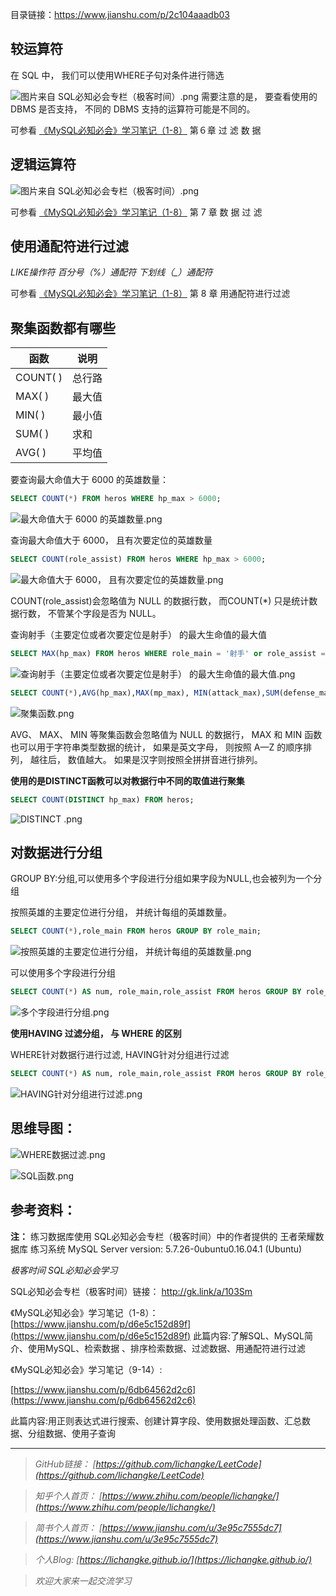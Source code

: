 
目录链接：https://www.jianshu.com/p/2c104aaadb03

## 较运算符

在 SQL 中， 我们可以使用WHERE子句对条件进行筛选

![图片来自 SQL必知必会专栏（极客时间）.png](https://upload-images.jianshu.io/upload_images/16846478-fe8dc88eb90de977.png?imageMogr2/auto-orient/strip%7CimageView2/2/w/1240)
需要注意的是， 要查看使用的 DBMS 是否支持， 不同的 DBMS 支持的运算符可能是不同的。

可参看 [《MySQL必知必会》学习笔记（1-8）](https://www.jianshu.com/p/d6e5c152d89f) 第６章 过 滤 数 据


## 逻辑运算符

![图片来自 SQL必知必会专栏（极客时间）.png](https://upload-images.jianshu.io/upload_images/16846478-c7424a5552a194d9.png?imageMogr2/auto-orient/strip%7CimageView2/2/w/1240)

可参看 [《MySQL必知必会》学习笔记（1-8）](https://www.jianshu.com/p/d6e5c152d89f) 第 7 章 数 据 过 滤

## 使用通配符进行过滤

*LIKE操作符*
*百分号（%）通配符*
*下划线（_）通配符*

可参看 [《MySQL必知必会》学习笔记（1-8）](https://www.jianshu.com/p/d6e5c152d89f) 第 8 章 用通配符进行过滤
## 聚集函数都有哪些

|函数|说明|
|---|---|
|COUNT( )|总行路|
|MAX( )|最大值|
|MIN( )|最小值|
|SUM( )|求和|
|AVG( )|平均值|

要查询最大命值大于 6000 的英雄数量：
```sql
SELECT COUNT(*) FROM heros WHERE hp_max > 6000;
```
![最大命值大于 6000 的英雄数量.png](https://upload-images.jianshu.io/upload_images/16846478-fa809120ae89b5ee.png?imageMogr2/auto-orient/strip%7CimageView2/2/w/1240)

查询最大命值大于 6000， 且有次要定位的英雄数量
```sql
SELECT COUNT(role_assist) FROM heros WHERE hp_max > 6000;
```
![最大命值大于 6000， 且有次要定位的英雄数量.png](https://upload-images.jianshu.io/upload_images/16846478-a28819614787f94b.png?imageMogr2/auto-orient/strip%7CimageView2/2/w/1240)

COUNT(role_assist)会忽略值为 NULL 的数据行数， 而COUNT(*) 只是统计数据行数， 不管某个字段是否为 NULL。

查询射手（主要定位或者次要定位是射手） 的最大生命值的最大值

```sql
SELECT MAX(hp_max) FROM heros WHERE role_main = '射手' or role_assist =  '射手';
```
![查询射手（主要定位或者次要定位是射手） 的最大生命值的最大值.png](https://upload-images.jianshu.io/upload_images/16846478-124478a2d351355e.png?imageMogr2/auto-orient/strip%7CimageView2/2/w/1240)

```sql
SELECT COUNT(*),AVG(hp_max),MAX(mp_max), MIN(attack_max),SUM(defense_max) FROM heros WHERE role_main = '射手' or role_assist =  '射手';
```

![聚集函数.png](https://upload-images.jianshu.io/upload_images/16846478-e1c6619cc6a1c5ed.png?imageMogr2/auto-orient/strip%7CimageView2/2/w/1240)

 AVG、 MAX、 MIN 等聚集函数会忽略值为 NULL 的数据行， MAX 和 MIN 函数也可以用于字符串类型数据的统计， 如果是英文字母， 则按照 A—Z 的顺序排列， 越往后， 数值越大。 如果是汉字则按照全拼拼音进行排列。

**使用的是DISTINCT函教可以对教据行中不同的取值进行聚集**

```sql
SELECT COUNT(DISTINCT hp_max) FROM heros;
```
![DISTINCT .png](https://upload-images.jianshu.io/upload_images/16846478-1642b335cfaff757.png?imageMogr2/auto-orient/strip%7CimageView2/2/w/1240)

## 对数据进行分组
GROUP BY:分组,可以使用多个字段进行分组如果字段为NULL,也会被列为一个分组

按照英雄的主要定位进行分组， 并统计每组的英雄数量。
```sql
SELECT COUNT(*),role_main FROM heros GROUP BY role_main;
```
![按照英雄的主要定位进行分组， 并统计每组的英雄数量.png](https://upload-images.jianshu.io/upload_images/16846478-d60aa0a66cc970df.png?imageMogr2/auto-orient/strip%7CimageView2/2/w/1240)

可以使用多个字段进行分组
```sql
SELECT COUNT(*) AS num, role_main,role_assist FROM heros GROUP BY role_main, role_assist ORDER BY num DESC;
```

![多个字段进行分组.png](https://upload-images.jianshu.io/upload_images/16846478-0700b4f46dad1dc0.png?imageMogr2/auto-orient/strip%7CimageView2/2/w/1240)

**使用HAVING 过滤分组， 与 WHERE 的区别**

WHERE针对数据行进行过滤, HAVING针对分组进行过滤

```sql
SELECT COUNT(*) AS num, role_main,role_assist FROM heros GROUP BY role_main, role_assist HAVING num > 5 ORDER BY num DESC;
```

![HAVING针对分组进行过滤.png](https://upload-images.jianshu.io/upload_images/16846478-9e3d1584df39697c.png?imageMogr2/auto-orient/strip%7CimageView2/2/w/1240)


## 思维导图：

![WHERE数据过滤.png](https://upload-images.jianshu.io/upload_images/16846478-8181d42ea949208e.png?imageMogr2/auto-orient/strip%7CimageView2/2/w/1240)


![SQL函数.png](https://upload-images.jianshu.io/upload_images/16846478-99ff848c8bf0f59c.png?imageMogr2/auto-orient/strip%7CimageView2/2/w/1240)

## 参考资料：

**注：**
练习数据库使用 SQL必知必会专栏（极客时间）中的作者提供的 王者荣耀数据库
练习系统  MySQL Server version: 5.7.26-0ubuntu0.16.04.1 (Ubuntu)

*极客时间 SQL必知必会学习*
    
SQL必知必会专栏（极客时间）链接： 
http://gk.link/a/103Sm

《MySQL必知必会》学习笔记（1-8）：
[https://www.jianshu.com/p/d6e5c152d89f](https://www.jianshu.com/p/d6e5c152d89f)
此篇内容:了解SQL、MySQL简介、使用MySQL、检索数据 、排序检索数据、过滤数据、用通配符进行过滤

《MySQL必知必会》学习笔记（9-14）:

[https://www.jianshu.com/p/6db64562d2c6](https://www.jianshu.com/p/6db64562d2c6)

此篇内容:用正则表达式进行搜索、创建计算字段、使用数据处理函数、汇总数据、分组数据、使用子查询

----
>*GitHub链接：*
>*[https://github.com/lichangke/LeetCode](https://github.com/lichangke/LeetCode)*

>*知乎个人首页：*
>*[https://www.zhihu.com/people/lichangke/](https://www.zhihu.com/people/lichangke/)*

>*简书个人首页：*
>*[https://www.jianshu.com/u/3e95c7555dc7](https://www.jianshu.com/u/3e95c7555dc7)*

>*个人Blog:*
>*[https://lichangke.github.io/](https://lichangke.github.io/)*

>*欢迎大家来一起交流学习*

